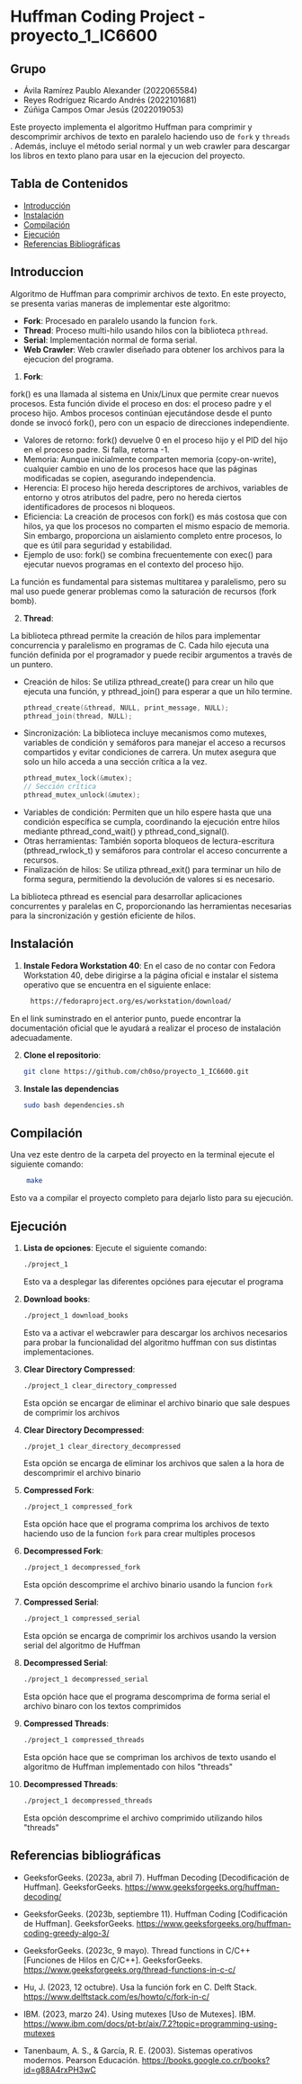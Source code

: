 # Huffman Coding Project - proyecto_1_IC6600

## Grupo

- Ávila Ramírez Paublo Alexander (2022065584)
- Reyes Rodríguez Ricardo Andrés (2022101681)
- Zúñiga Campos Omar Jesús (2022019053)

Este proyecto implementa el algoritmo Huffman para comprimir y descomprimir archivos de texto en paralelo haciendo uso de `fork` y `threads` . Además, incluye el método serial normal y un web crawler para descargar los libros en texto plano para usar en la ejecucion del proyecto.

## Tabla de Contenidos

- [Introducción](#Introducción)
- [Instalación](#Instalación)
- [Compilación](#Compilación)
- [Ejecución](#Ejecución)
- [Referencias Bibliográficas](#Referencias)

## Introduccion

Algoritmo de Huffman para comprimir archivos de texto. En este proyecto, se presenta varias maneras de implementar este algoritmo:

- **Fork**: Procesado en paralelo usando la funcion `fork`.
- **Thread**: Proceso multi-hilo usando hilos con la biblioteca `pthread`.
- **Serial**: Implementación normal de forma serial. 
- **Web Crawler**: Web crawler diseñado para obtener los archivos para la ejecucion del programa.

1. **Fork**:

fork() es una llamada al sistema en Unix/Linux que permite crear nuevos procesos. Esta función divide el proceso en dos: el proceso padre y el proceso hijo. Ambos procesos continúan ejecutándose desde el punto donde se invocó fork(), pero con un espacio de direcciones independiente.

- Valores de retorno: fork() devuelve 0 en el proceso hijo y el PID del hijo en el proceso padre. Si falla, retorna -1.
- Memoria: Aunque inicialmente comparten memoria (copy-on-write), cualquier cambio en uno de los procesos hace que las páginas modificadas se copien, asegurando independencia.
- Herencia: El proceso hijo hereda descriptores de archivos, variables de entorno y otros atributos del padre, pero no hereda ciertos identificadores de procesos ni bloqueos.
- Eficiencia: La creación de procesos con fork() es más costosa que con hilos, ya que los procesos no comparten el mismo espacio de memoria. Sin embargo, proporciona un aislamiento completo entre procesos, lo que es útil para seguridad y estabilidad.
- Ejemplo de uso: fork() se combina frecuentemente con exec() para ejecutar nuevos programas en el contexto del proceso hijo.

La función es fundamental para sistemas multitarea y paralelismo, pero su mal uso puede generar problemas como la saturación de recursos (fork bomb).

2. **Thread**:

La biblioteca pthread permite la creación de hilos para implementar concurrencia y paralelismo en programas de C. Cada hilo ejecuta una función definida por el programador y puede recibir argumentos a través de un puntero.

- Creación de hilos: Se utiliza pthread_create() para crear un hilo que ejecuta una función, y pthread_join() para esperar a que un hilo termine.
    ```c
    pthread_create(&thread, NULL, print_message, NULL);
    pthread_join(thread, NULL);
    ```
- Sincronización: La biblioteca incluye mecanismos como mutexes, variables de condición y semáforos para manejar el acceso a recursos compartidos y evitar condiciones de carrera. Un mutex asegura que solo un hilo acceda a una sección crítica a la vez.
    ```c
    pthread_mutex_lock(&mutex);
    // Sección crítica
    pthread_mutex_unlock(&mutex);
    ```
- Variables de condición: Permiten que un hilo espere hasta que una condición específica se cumpla, coordinando la ejecución entre hilos mediante pthread_cond_wait() y pthread_cond_signal().
- Otras herramientas: También soporta bloqueos de lectura-escritura (pthread_rwlock_t) y semáforos para controlar el acceso concurrente a recursos.
- Finalización de hilos: Se utiliza pthread_exit() para terminar un hilo de forma segura, permitiendo la devolución de valores si es necesario.

La biblioteca pthread es esencial para desarrollar aplicaciones concurrentes y paralelas en C, proporcionando las herramientas necesarias para la sincronización y gestión eficiente de hilos.


## Instalación

1. **Instale Fedora Workstation 40**:
   En el caso de no contar con Fedora Workstation 40, debe dirigirse a la página oficial e instalar el sistema operativo que se encuentra en el siguiente enlace:

```bash
     https://fedoraproject.org/es/workstation/download/
```

En el link suminstrado en el anterior punto, puede encontrar la documentación oficial que le ayudará a realizar el proceso de instalación adecuadamente.

2. **Clone el repositorio**:
   ```bash
   git clone https://github.com/ch0so/proyecto_1_IC6600.git
   ```

3. **Instale las dependencias**
    ```bash
    sudo bash dependencies.sh
    ```

## Compilación

Una vez este dentro de la carpeta del proyecto en la terminal ejecute el siguiente comando:

```bash
    make
```

Esto va a compilar el proyecto completo para dejarlo listo para su ejecución.

## Ejecución

1. **Lista de opciones**:
    Ejecute el siguiente comando:
    ```bash
    ./project_1
    ```
    Esto va a desplegar las diferentes opciónes para ejecutar el programa

2. **Download books**:
    ```bash
    ./project_1 download_books
    ```
    Esto va a activar el webcrawler para descargar los archivos necesarios para probar la funcionalidad del algoritmo huffman con sus distintas implementaciones.

3. **Clear Directory Compressed**:
    ```bash
    ./project_1 clear_directory_compressed
    ```
    Esta opción se encargar de eliminar el archivo binario que sale despues de comprimir los archivos

4. **Clear Directory Decompressed**:
    ```bash
    ./projet_1 clear_directory_decompressed
    ```
    Esta opción se encarga de eliminar los archivos que salen a la hora de descomprimir el archivo binario

5. **Compressed Fork**:
    ```bash
    ./project_1 compressed_fork
    ```
    Esta opción hace que el programa comprima los archivos de texto haciendo uso de la funcion `fork` para crear multiples procesos

6. **Decompressed Fork**:
    ```bash
    ./project_1 decompressed_fork
    ```
    Esta opción descomprime el archivo binario usando la funcion `fork`

7. **Compressed Serial**:
    ```bash
    ./project_1 compressed_serial
    ```
    Esta opción se encarga de comprimir los archivos usando la version serial del algoritmo de Huffman

8. **Decompressed Serial**:
    ```bash
    ./project_1 decompressed_serial
    ```
    Esta opción hace que el programa descomprima de forma serial el archivo binaro con los textos comprimidos

9. **Compressed Threads**:
    ```bash
    ./project_1 compressed_threads
    ```
    Esta opción hace que se compriman los archivos de texto usando el algoritmo de Huffman implementado con hilos "threads"

10. **Decompressed Threads**:
    ```bash
    ./project_1 decompressed_threads
    ```
    Esta opción descomprime el archivo comprimido utilizando hilos "threads"

## Referencias bibliográficas
- GeeksforGeeks. (2023a, abril 7). Huffman Decoding [Decodificación de Huffman]. GeeksforGeeks. https://www.geeksforgeeks.org/huffman-decoding/

- GeeksforGeeks. (2023b, septiembre 11). Huffman Coding [Codificación de Huffman]. GeeksforGeeks. https://www.geeksforgeeks.org/huffman-coding-greedy-algo-3/

- GeeksforGeeks. (2023c, 9 mayo). Thread functions in C/C++ [Funciones de Hilos en C/C++]. GeeksforGeeks. https://www.geeksforgeeks.org/thread-functions-in-c-c/

- Hu, J. (2023, 12 octubre). Usa la función fork en C. Delft Stack. https://www.delftstack.com/es/howto/c/fork-in-c/

- IBM. (2023, marzo 24). Using mutexes [Uso de Mutexes]. IBM. https://www.ibm.com/docs/pt-br/aix/7.2?topic=programming-using-mutexes

- Tanenbaum, A. S., & García, R. E. (2003). Sistemas operativos modernos. Pearson Educación. https://books.google.co.cr/books?id=g88A4rxPH3wC
